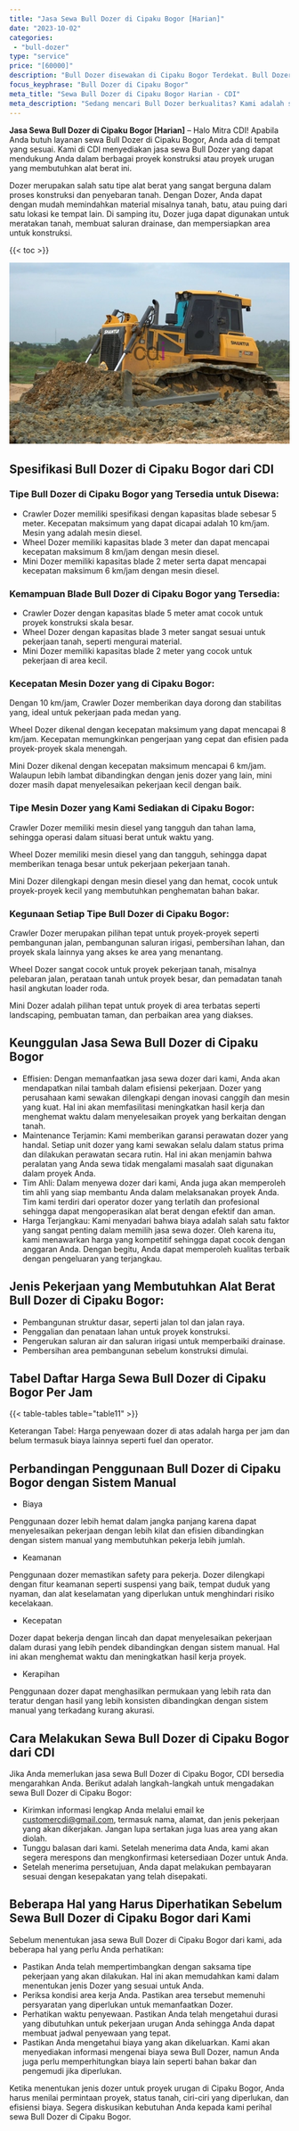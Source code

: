 ```yaml
---
title: "Jasa Sewa Bull Dozer di Cipaku Bogor [Harian]"
date: "2023-10-02"
categories:
 - "bull-dozer"
type: "service"
price: "[60000]"
description: "Bull Dozer disewakan di Cipaku Bogor Terdekat. Bull Dozer ini merupakan pilihan tepat dalam proyek pembangunan sebagai peralatan konstruksi handal dan andal. Segera konsultasikan kebutuhan Anda."
focus_keyphrase: "Bull Dozer di Cipaku Bogor"
meta_title: "Sewa Bull Dozer di Cipaku Bogor Harian - CDI"
meta_description: "Sedang mencari Bull Dozer berkualitas? Kami adalah solusi tepat dengan penawaran terbaik. Klik untuk info lebih lanjut."
---
```


**Jasa Sewa Bull Dozer di Cipaku Bogor [Harian]** – Halo Mitra CDI! Apabila Anda butuh layanan sewa Bull Dozer di Cipaku Bogor, Anda ada di tempat yang sesuai. Kami di CDI menyediakan jasa sewa Bull Dozer yang dapat mendukung Anda dalam berbagai proyek konstruksi atau proyek urugan yang membutuhkan alat berat ini.

Dozer merupakan salah satu tipe alat berat yang sangat berguna dalam proses konstruksi dan penyebaran tanah. Dengan Dozer, Anda dapat dengan mudah memindahkan material misalnya tanah, batu, atau puing dari satu lokasi ke tempat lain. Di samping itu, Dozer juga dapat digunakan untuk meratakan tanah, membuat saluran drainase, dan mempersiapkan area untuk konstruksi.

{{< toc >}}

![Jasa Sewa Bull Dozer di Cipaku Bogor [Harian]](/images/bull-dozer/bull-dozer-13.jpg)

## Spesifikasi Bull Dozer di Cipaku Bogor dari CDI

### Tipe Bull Dozer di Cipaku Bogor yang Tersedia untuk Disewa:

*   Crawler Dozer memiliki spesifikasi dengan kapasitas blade sebesar 5 meter. Kecepatan maksimum yang dapat dicapai adalah 10 km/jam. Mesin yang adalah mesin diesel.
*   Wheel Dozer memiliki kapasitas blade 3 meter dan dapat mencapai kecepatan maksimum 8 km/jam dengan mesin diesel.
*   Mini Dozer memiliki kapasitas blade 2 meter serta dapat mencapai kecepatan maksimum 6 km/jam dengan mesin diesel.

### Kemampuan Blade Bull Dozer di Cipaku Bogor yang Tersedia:

*   Crawler Dozer dengan kapasitas blade 5 meter amat cocok untuk proyek konstruksi skala besar.
*   Wheel Dozer dengan kapasitas blade 3 meter sangat sesuai untuk pekerjaan tanah, seperti mengurai material.
*   Mini Dozer memiliki kapasitas blade 2 meter yang cocok untuk pekerjaan di area kecil.

### Kecepatan Mesin Dozer yang di Cipaku Bogor:

Dengan 10 km/jam, Crawler Dozer memberikan daya dorong dan stabilitas yang, ideal untuk pekerjaan pada medan yang.

Wheel Dozer dikenal dengan kecepatan maksimum yang dapat mencapai 8 km/jam. Kecepatan memungkinkan pengerjaan yang cepat dan efisien pada proyek-proyek skala menengah.

Mini Dozer dikenal dengan kecepatan maksimum mencapai 6 km/jam. Walaupun lebih lambat dibandingkan dengan jenis dozer yang lain, mini dozer masih dapat menyelesaikan pekerjaan kecil dengan baik.

### Tipe Mesin Dozer yang Kami Sediakan di Cipaku Bogor:

Crawler Dozer memiliki mesin diesel yang tangguh dan tahan lama, sehingga operasi dalam situasi berat untuk waktu yang.

Wheel Dozer memiliki mesin diesel yang dan tangguh, sehingga dapat memberikan tenaga besar untuk pekerjaan pekerjaan tanah.

Mini Dozer dilengkapi dengan mesin diesel yang dan hemat, cocok untuk proyek-proyek kecil yang membutuhkan penghematan bahan bakar.

### Kegunaan Setiap Tipe Bull Dozer di Cipaku Bogor:

Crawler Dozer merupakan pilihan tepat untuk proyek-proyek seperti pembangunan jalan, pembangunan saluran irigasi, pembersihan lahan, dan proyek skala lainnya yang akses ke area yang menantang.

Wheel Dozer sangat cocok untuk proyek pekerjaan tanah, misalnya pelebaran jalan, perataan tanah untuk proyek besar, dan pemadatan tanah hasil angkutan loader roda.

Mini Dozer adalah pilihan tepat untuk proyek di area terbatas seperti landscaping, pembuatan taman, dan perbaikan area yang diakses.

## Keunggulan Jasa Sewa Bull Dozer di Cipaku Bogor

*   Effisien: Dengan memanfaatkan jasa sewa dozer dari kami, Anda akan mendapatkan nilai tambah dalam efisiensi pekerjaan. Dozer yang perusahaan kami sewakan dilengkapi dengan inovasi canggih dan mesin yang kuat. Hal ini akan memfasilitasi meningkatkan hasil kerja dan menghemat waktu dalam menyelesaikan proyek yang berkaitan dengan tanah.
*   Maintenance Terjamin: Kami memberikan garansi perawatan dozer yang handal. Setiap unit dozer yang kami sewakan selalu dalam status prima dan dilakukan perawatan secara rutin. Hal ini akan menjamin bahwa peralatan yang Anda sewa tidak mengalami masalah saat digunakan dalam proyek Anda.
*   Tim Ahli: Dalam menyewa dozer dari kami, Anda juga akan memperoleh tim ahli yang siap membantu Anda dalam melaksanakan proyek Anda. Tim kami terdiri dari operator dozer yang terlatih dan profesional sehingga dapat mengoperasikan alat berat dengan efektif dan aman.
*   Harga Terjangkau: Kami menyadari bahwa biaya adalah salah satu faktor yang sangat penting dalam memilih jasa sewa dozer. Oleh karena itu, kami menawarkan harga yang kompetitif sehingga dapat cocok dengan anggaran Anda. Dengan begitu, Anda dapat memperoleh kualitas terbaik dengan pengeluaran yang terjangkau.

## Jenis Pekerjaan yang Membutuhkan Alat Berat Bull Dozer di Cipaku Bogor:

*   Pembangunan struktur dasar, seperti jalan tol dan jalan raya.
*   Penggalian dan penataan lahan untuk proyek konstruksi.
*   Pengerukan saluran air dan saluran irigasi untuk memperbaiki drainase.
*   Pembersihan area pembangunan sebelum konstruksi dimulai.

## Tabel Daftar Harga Sewa Bull Dozer di Cipaku Bogor Per Jam

{{< table-tables table="table11" >}}

Keterangan Tabel: Harga penyewaan dozer di atas adalah harga per jam dan belum termasuk biaya lainnya seperti fuel dan operator.

## Perbandingan Penggunaan Bull Dozer di Cipaku Bogor dengan Sistem Manual

*   Biaya

Penggunaan dozer lebih hemat dalam jangka panjang karena dapat menyelesaikan pekerjaan dengan lebih kilat dan efisien dibandingkan dengan sistem manual yang membutuhkan pekerja lebih jumlah.
*   Keamanan

Penggunaan dozer memastikan safety para pekerja. Dozer dilengkapi dengan fitur keamanan seperti suspensi yang baik, tempat duduk yang nyaman, dan alat keselamatan yang diperlukan untuk menghindari risiko kecelakaan.
*   Kecepatan

Dozer dapat bekerja dengan lincah dan dapat menyelesaikan pekerjaan dalam durasi yang lebih pendek dibandingkan dengan sistem manual. Hal ini akan menghemat waktu dan meningkatkan hasil kerja proyek.
*   Kerapihan

Penggunaan dozer dapat menghasilkan permukaan yang lebih rata dan teratur dengan hasil yang lebih konsisten dibandingkan dengan sistem manual yang terkadang kurang akurasi.

## Cara Melakukan Sewa Bull Dozer di Cipaku Bogor dari CDI

Jika Anda memerlukan jasa sewa Bull Dozer di Cipaku Bogor, CDI bersedia mengarahkan Anda. Berikut adalah langkah-langkah untuk mengadakan sewa Bull Dozer di Cipaku Bogor:

*   Kirimkan informasi lengkap Anda melalui email ke customercdi@gmail.com, termasuk nama, alamat, dan jenis pekerjaan yang akan dikerjakan. Jangan lupa sertakan juga luas area yang akan diolah.
*   Tunggu balasan dari kami. Setelah menerima data Anda, kami akan segera merespons dan mengkonfirmasi ketersediaan Dozer untuk Anda.
*   Setelah menerima persetujuan, Anda dapat melakukan pembayaran sesuai dengan kesepakatan yang telah disepakati.

## Beberapa Hal yang Harus Diperhatikan Sebelum Sewa Bull Dozer di Cipaku Bogor dari Kami

Sebelum menentukan jasa sewa Bull Dozer di Cipaku Bogor dari kami, ada beberapa hal yang perlu Anda perhatikan:

*   Pastikan Anda telah mempertimbangkan dengan saksama tipe pekerjaan yang akan dilakukan. Hal ini akan memudahkan kami dalam menentukan jenis Dozer yang sesuai untuk Anda.
*   Periksa kondisi area kerja Anda. Pastikan area tersebut memenuhi persyaratan yang diperlukan untuk memanfaatkan Dozer.
*   Perhatikan waktu penyewaan. Pastikan Anda telah mengetahui durasi yang dibutuhkan untuk pekerjaan urugan Anda sehingga Anda dapat membuat jadwal penyewaan yang tepat.
*   Pastikan Anda mengetahui biaya yang akan dikeluarkan. Kami akan menyediakan informasi mengenai biaya sewa Bull Dozer, namun Anda juga perlu memperhitungkan biaya lain seperti bahan bakar dan pengemudi jika diperlukan.

Ketika menentukan jenis dozer untuk proyek urugan di Cipaku Bogor, Anda harus menilai permintaan proyek, status tanah, ciri-ciri yang diperlukan, dan efisiensi biaya. Segera diskusikan kebutuhan Anda kepada kami perihal sewa Bull Dozer di Cipaku Bogor.